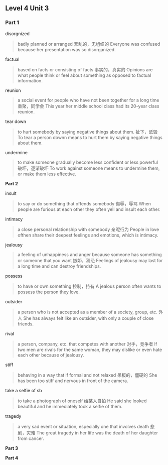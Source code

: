 ## Level 4 Unit 3

### Part 1

disorgnized

> badly planned or arranged
> 紊乱的，无组织的
> Everyone was confused because her presentation was so disorganized.

factual

> based on facts or consisting of facts
> 事实的，真实的
> Opinions are what people think or feel about something as opposed to factual
information.

reunion

> a social event for people who have not been together for a long time
> 重聚，同学会
> This year her middle school class had its 20-year class reunion.

tear down

> to hurt somebody by saying negative things about them.
> 扯下，诋毁
> To tear a person downn means to hurt them by saying negative things about them.

undermine

> to make someone gradually become less confident or less powerful
> 破坏，逐渐破坏
> To work against someone means to undermine them, or make them less effective.

**Part 2**

insult

> to say or do something that offends somebody
> 侮辱，辱骂
> When people are furious at each other they often yell and insult each other.  

intimacy

> a close personal relationship with somebody
> 亲昵行为
> People in love ofthen share their deepest feelings and emotions, which is intimacy.

jealousy

> a feeling of unhappiness and anger because someone has something or someone that
you want
> 嫉妒，猜忌
> Feelings of jealousy may last for a long time and can destroy friendships.

possess

> to have or own something
> 控制，持有
> A jealous person often wants to possess the person they love.

outsider

> a person who is not accepted as a member of a society, group, etc.
> 外人
> She has always felt like an outsider, with only a couple of close friends.

rival

> a person, company, etc. that competes with another
> 对手，竞争者
> If two men are rivals for the same woman, they may dislike or even hate each
other because of jealousy.

stiff

> behaving in a way that if formal and not relaxed
> 呆板的，僵硬的
> She has been too stiff and nervous in front of the camera.

take a selfie of sb

> to take a photograph of oneself
> 给某人自拍
> He said she looked beautiful and he immediately took a selfie of them.

tragedy

> a very sad event or situation, especially one that involves death
> 悲剧，灾难
> The great tragedy in her life was the death of her daughter from cancer.

**Part 3**


**Part 4**
